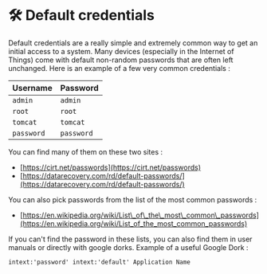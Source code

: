 # 🛠️ Default credentials

Default credentials are a really simple and extremely common way to get an initial access to a system. Many devices \(especially in the Internet of Things\) come with default non-random passwords that are often left unchanged. Here is an example of a few very common credentials :

| Username | Password |
| :--- | :--- |
| `admin` | `admin` |
| `root` | `root` |
| `tomcat` | `tomcat` |
| `password` | `password` |

You can find many of them on these two sites :

* [https://cirt.net/passwords](https://cirt.net/passwords)
* [https://datarecovery.com/rd/default-passwords/](https://datarecovery.com/rd/default-passwords/)

You can also pick passwords from the list of the most common passwords :

* [https://en.wikipedia.org/wiki/List\_of\_the\_most\_common\_passwords](https://en.wikipedia.org/wiki/List_of_the_most_common_passwords)

If you can't find the password in these lists, you can also find them in user manuals or directly with google dorks. Example of a useful Google Dork :

```text
intext:'password' intext:'default' Application Name
```

